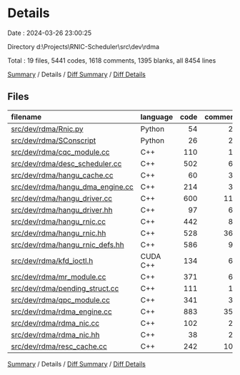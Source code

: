 # Details

Date : 2024-03-26 23:00:25

Directory d:\\Projects\\RNIC-Scheduler\\src\\dev\\rdma

Total : 19 files,  5441 codes, 1618 comments, 1395 blanks, all 8454 lines

[Summary](results.md) / Details / [Diff Summary](diff.md) / [Diff Details](diff-details.md)

## Files
| filename | language | code | comment | blank | total |
| :--- | :--- | ---: | ---: | ---: | ---: |
| [src/dev/rdma/Rnic.py](/src/dev/rdma/Rnic.py) | Python | 54 | 24 | 14 | 92 |
| [src/dev/rdma/SConscript](/src/dev/rdma/SConscript) | Python | 26 | 28 | 11 | 65 |
| [src/dev/rdma/cqc_module.cc](/src/dev/rdma/cqc_module.cc) | C++ | 110 | 11 | 35 | 156 |
| [src/dev/rdma/desc_scheduler.cc](/src/dev/rdma/desc_scheduler.cc) | C++ | 502 | 67 | 37 | 606 |
| [src/dev/rdma/hangu_cache.cc](/src/dev/rdma/hangu_cache.cc) | C++ | 60 | 30 | 17 | 107 |
| [src/dev/rdma/hangu_dma_engine.cc](/src/dev/rdma/hangu_dma_engine.cc) | C++ | 214 | 34 | 54 | 302 |
| [src/dev/rdma/hangu_driver.cc](/src/dev/rdma/hangu_driver.cc) | C++ | 600 | 115 | 131 | 846 |
| [src/dev/rdma/hangu_driver.hh](/src/dev/rdma/hangu_driver.hh) | C++ | 97 | 68 | 50 | 215 |
| [src/dev/rdma/hangu_rnic.cc](/src/dev/rdma/hangu_rnic.cc) | C++ | 442 | 87 | 106 | 635 |
| [src/dev/rdma/hangu_rnic.hh](/src/dev/rdma/hangu_rnic.hh) | C++ | 528 | 367 | 282 | 1,177 |
| [src/dev/rdma/hangu_rnic_defs.hh](/src/dev/rdma/hangu_rnic_defs.hh) | C++ | 586 | 91 | 98 | 775 |
| [src/dev/rdma/kfd_ioctl.h](/src/dev/rdma/kfd_ioctl.h) | CUDA C++ | 134 | 62 | 64 | 260 |
| [src/dev/rdma/mr_module.cc](/src/dev/rdma/mr_module.cc) | C++ | 371 | 66 | 81 | 518 |
| [src/dev/rdma/pending_struct.cc](/src/dev/rdma/pending_struct.cc) | C++ | 111 | 19 | 28 | 158 |
| [src/dev/rdma/qpc_module.cc](/src/dev/rdma/qpc_module.cc) | C++ | 341 | 38 | 36 | 415 |
| [src/dev/rdma/rdma_engine.cc](/src/dev/rdma/rdma_engine.cc) | C++ | 883 | 359 | 237 | 1,479 |
| [src/dev/rdma/rdma_nic.cc](/src/dev/rdma/rdma_nic.cc) | C++ | 102 | 24 | 23 | 149 |
| [src/dev/rdma/rdma_nic.hh](/src/dev/rdma/rdma_nic.hh) | C++ | 38 | 24 | 11 | 73 |
| [src/dev/rdma/resc_cache.cc](/src/dev/rdma/resc_cache.cc) | C++ | 242 | 104 | 80 | 426 |

[Summary](results.md) / Details / [Diff Summary](diff.md) / [Diff Details](diff-details.md)